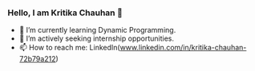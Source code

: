 ### Hello, I am Kritika Chauhan 👋
- 🌱 I’m currently learning Dynamic Programming.
- 👯 I’m actively seeking internship opportunities.
- 📫 How to reach me: LinkedIn(www.linkedin.com/in/kritika-chauhan-72b79a212)

